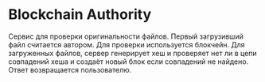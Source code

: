 # Blockchain Authority

Сервис для проверки оригинальности файлов. Первый загрузивший файл считается автором. Для проверки используется блокчейн. Для загруженных файлов, сервер генерирует хеш и проверяет нет ли в цепи совпадений хеша и создаёт новый блок если совпадений не найдено. Ответ возвращается пользователю.

